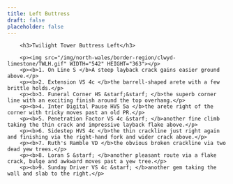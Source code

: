 ```yaml
---
title: Left Buttress
draft: false
placeholder: false
---
```



        <h3>Twilight Tower Buttress Left</h3>

        <p><img src="/img/north-wales/border-region/clwyd-limestone/TWLH.gif" WIDTH="542" HEIGHT="363"></p>
        <p><b>1. On Line S </b>A steep layback crack gains easier ground above.</p>
        <p><b>2. Extension VS 4c </b>the barrell-shaped arete with a few brittle holds.</p>
        <p><b>3. Funeral Corner HS &starf;&starf; </b>the superb corner line with an exciting finish around the top overhang.</p>
        <p><b>4. Inter Digital Pause HVS 5a </b>the arete right of the corner with tricky moves past an old PR.</p>
        <p><b>5. Penetration Factor VS 4c &starf; </b>another fine climb taking the thin crack and impressive layback flake above.</p>
        <p><b>6. Sidestep HVS 4c </b>the thin crackline just right again and finishing via the right-hand fork and wider crack above.</p>
        <p><b>7. Ruth's Ramble VD </b>the obvious broken crackline via two dead yew trees.</p>
        <p><b>8. Loran S &starf; </b>another pleasant route via a flake crack, bulge and awkward moves past a yew tree.</p>
        <p><b>9. Sunday Driver VS 4c &starf; </b>another gem taking the wall and slab to the right.</p>



